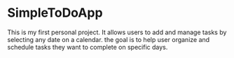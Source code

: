 # SimpleToDoApp
This is my first personal project. It allows users to add and manage tasks by selecting any date on a calendar. the goal is to help user organize and schedule tasks they want to complete on specific days.
